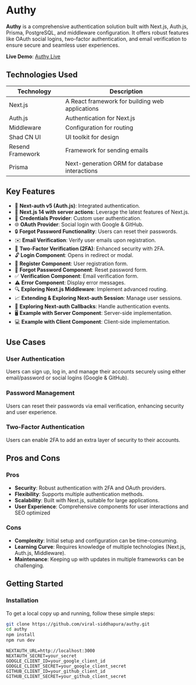 # Authy

**Authy** is a comprehensive authentication solution built with Next.js, Auth.js, Prisma, PostgreSQL, and middleware configuration. It offers robust features like OAuth social logins, two-factor authentication, and email verification to ensure secure and seamless user experiences.

**Live Demo**: [Authy Live](authy-ruddy.vercel.app)

## Technologies Used
| Technology      | Description                                     |
| --------------- | ------------------------------------------------|
| Next.js         | A React framework for building web applications |
| Auth.js         | Authentication for Next.js                      |
| Middleware      | Configuration for routing                       |
| Shad CN UI      | UI toolkit for design                           |
| Resend Framework| Framework for sending emails                    |
| Prisma          | Next-generation ORM for database interactions   |

## Key Features
- 🔐 **Next-auth v5 (Auth.js)**: Integrated authentication.
- 🚀 **Next.js 14 with server actions**: Leverage the latest features of Next.js.
- 🔑 **Credentials Provider**: Custom user authentication.
- 🌐 **OAuth Provider**: Social login with Google & GitHub.
- 🔒 **Forgot Password Functionality**: Users can reset their passwords.
- ✉️ **Email Verification**: Verify user emails upon registration.
- 📱 **Two-Factor Verification (2FA)**: Enhanced security with 2FA.
- 🔓 **Login Component**: Opens in redirect or modal.
- 📝 **Register Component**: User registration form.
- 🤔 **Forgot Password Component**: Reset password form.
- ✅ **Verification Component**: Email verification form.
- ⚠️ **Error Component**: Display error messages.
- 🔍 **Exploring Next.js Middleware**: Implement advanced routing.
- 📈 **Extending & Exploring Next-auth Session**: Manage user sessions.
- 🔄 **Exploring Next-auth Callbacks**: Handle authentication events.
- 🖥️ **Example with Server Component**: Server-side implementation.
- 💻 **Example with Client Component**: Client-side implementation.

## Use Cases
### User Authentication
Users can sign up, log in, and manage their accounts securely using either email/password or social logins (Google & GitHub).

### Password Management
Users can reset their passwords via email verification, enhancing security and user experience.

### Two-Factor Authentication
Users can enable 2FA to add an extra layer of security to their accounts.

## Pros and Cons
### Pros
- **Security**: Robust authentication with 2FA and OAuth providers.
- **Flexibility**: Supports multiple authentication methods.
- **Scalability**: Built with Next.js, suitable for large applications.
- **User Experience**: Comprehensive components for user interactions and SEO optimized

### Cons
- **Complexity**: Initial setup and configuration can be time-consuming.
- **Learning Curve**: Requires knowledge of multiple technologies (Next.js, Auth.js, Middleware).
- **Maintenance**: Keeping up with updates in multiple frameworks can be challenging.

## Getting Started
### Installation
To get a local copy up and running, follow these simple steps:

```bash
git clone https://github.com/viral-siddhapura/authy.git
cd authy
npm install
npm run dev
```

```Configure the environment variables in a .env.local file:
NEXTAUTH_URL=http://localhost:3000
NEXTAUTH_SECRET=your_secret
GOOGLE_CLIENT_ID=your_google_client_id
GOOGLE_CLIENT_SECRET=your_google_client_secret
GITHUB_CLIENT_ID=your_github_client_id
GITHUB_CLIENT_SECRET=your_github_client_secret


